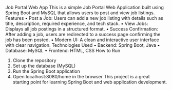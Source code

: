Job Portal Web App
This is a simple Job Portal Web Application built using Spring Boot and MySQL that allows users to post and view job listings.
Features
•	Post a Job: Users can add a new job listing with details such as title, description, required experience, and tech stack.
•	View Jobs: Displays all job postings in a structured format.
•	Success Confirmation: After adding a job, users are redirected to a success page confirming the job has been posted.
•	Modern UI: A clean and interactive user interface with clear navigation.
Technologies Used
•	Backend: Spring Boot, Java
•	Database: MySQL
•	Frontend: HTML, CSS
How to Run
1.	Clone the repository
2.	Set up the database (MySQL)
3.	Run the Spring Boot application
4.	Open localhost:8080/home in the browser
This project is a great starting point for learning Spring Boot and web application development.
